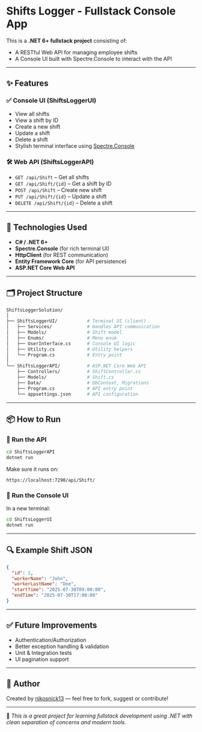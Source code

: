 # Shifts Logger - Fullstack Console App

This is a **.NET 6+ fullstack project** consisting of:

- A RESTful Web API for managing employee shifts
- A Console UI built with Spectre.Console to interact with the API

---

## ✨ Features

### ✅ Console UI (ShiftsLoggerUI)

- View all shifts
- View a shift by ID
- Create a new shift
- Update a shift
- Delete a shift
- Stylish terminal interface using [Spectre.Console](https://spectreconsole.net/)


### 🛠️ Web API (ShiftsLoggerAPI)
- `GET /api/Shift` – Get all shifts
- `GET /api/Shift/{id}` – Get a shift by ID
- `POST /api/Shift` – Create new shift
- `PUT /api/Shift/{id}` – Update a shift
- `DELETE /api/Shift/{id}` – Delete a shift

---

## 🧱 Technologies Used

- **C# / .NET 6+**
- **Spectre.Console** (for rich terminal UI)
- **HttpClient** (for REST communication)
- **Entity Framework Core** (for API persistence)
- **ASP.NET Core Web API**

---

## 🗂️ Project Structure

```bash
ShiftsLoggerSolution/
│
├── ShiftsLoggerUI/           # Terminal UI (client)
│   ├── Services/             # Handles API communication
│   ├── Models/               # Shift model
│   ├── Enums/                # Menu enum
│   ├── UserInterface.cs      # Console UI logic
│   ├── Utility.cs            # Utility helpers
│   └── Program.cs            # Entry point
│
└── ShiftsLoggerAPI/          # ASP.NET Core Web API
    ├── Controllers/          # ShiftController.cs
    ├── Models/               # Shift.cs
    ├── Data/                 # DbContext, Migrations
    ├── Program.cs            # API entry point
    └── appsettings.json      # API configuration
```

---

## 📦 How to Run

### 🔹 Run the API

```bash
cd ShiftsLoggerAPI
dotnet run
```

Make sure it runs on:
```
https://localhost:7290/api/Shift/
```

### 🔹 Run the Console UI

In a new terminal:

```bash
cd ShiftsLoggerUI
dotnet run
```

---

## 🔍 Example Shift JSON

```json
{
  "id": 1,
  "workerName": "John",
  "workerLastName": "Doe",
  "startTime": "2025-07-30T09:00:00",
  "endTime": "2025-07-30T17:00:00"
}
```

---

## ✅ Future Improvements

- Authentication/Authorization
- Better exception handling & validation
- Unit & Integration tests
- UI pagination support

---

## 👤 Author

Created by [nikosnick13](https://github.com/nikosnick13) — feel free to fork, suggest or contribute!

---

🎯 *This is a great project for learning fullstack development using .NET with clean separation of concerns and modern tools.*